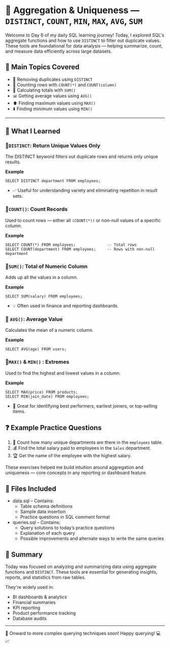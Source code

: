 # 📘 Aggregation & Uniqueness — `DISTINCT`, `COUNT`, `MIN`, `MAX`, `AVG`, `SUM`

Welcome to Day 6 of my daily SQL learning journey!
Today, I explored SQL's aggregate functions and how to use `DISTINCT` to filter out duplicate values. These tools are foundational for data analysis — helping summarize, count, and measure data efficiently across large datasets.
  
## 🧠 Main Topics Covered

- 🔁 Removing duplicates using `DISTINCT`
- 🔢 Counting rows with `COUNT(*)` and `COUNT(column)`
- 🧮 Calculating totals with `SUM()`
- 📊 Getting average values using `AVG()`
- ⬆️ Finding maximum values using `MAX()`
- ⬇️ Finding minimum values using `MIN()`

---

## 📖 What I Learned

### 🔹`DISTINCT`: Return Unique Values Only

The DISTINCT keyword filters out duplicate rows and returns only unique results.

**Example**
```
SELECT DISTINCT department FROM employees;
```
- ✅ Useful for understanding variety and eliminating repetition in result sets.

### 🔹`COUNT()`: Count Records

Used to count rows — either all `(COUNT(*))` or non-null values of a specific column.

**Example**
```
SELECT COUNT(*) FROM employees;              -- Total rows
SELECT COUNT(department) FROM employees;     -- Rows with non-null department

```
### 🔹`SUM()`: Total of Numeric Column

Adds up all the values in a column.

**Example**
```
SELECT SUM(salary) FROM employees;
```
- 💡 Often used in finance and reporting dashboards.

### 🔹 `AVG()`: Average Value

Calculates the mean of a numeric column.

**Example**
```
SELECT AVG(age) FROM users;
```

### 🔹`MAX()` & `MIN()` : Extremes

Used to find the highest and lowest values in a column.

**Example**
```
SELECT MAX(price) FROM products;
SELECT MIN(join_date) FROM employees;
```
  - 🚀 Great for identifying best performers, earliest joiners, or top-selling items.

## ❓ Example Practice Questions
1. 🔢 Count how many unique departments are there in the `employees` table.
2. 💰 Find the total salary paid to employees in the `Sales` department.
3. 🏆 Get the name of the employee with the highest salary.

These exercises helped me build intuition around aggregation and uniqueness — core concepts in any reporting or dashboard feature.


## 📂 Files Included
- data.sql – Contains:
  - Table schema definitions
  - Sample data insertion
  - Practice questions in SQL comment format
- queries.sql – Contains:
  - Query solutions to today’s practice questions
  - Explanation of each query
  - Possible improvements and alternate ways to write the same queries

## 📝 Summary
Today was focused on analyzing and summarizing data using aggregate functions and `DISTINCT`.
These tools are essential for generating insights, reports, and statistics from raw tables.

They're widely used in:

- BI dashboards & analytics
- Financial summaries
- KPI reporting
- Product performance tracking
- Database audits

----
📅 Onward to more complex querying techniques soon! 
Happy querying! 💻📈
